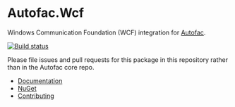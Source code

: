 Autofac.Wcf
===========

Windows Communication Foundation (WCF) integration for [Autofac](http://autofac.org).

[![Build status](https://ci.appveyor.com/api/projects/status/5hf5l1qqncrc15yu?svg=true)](https://ci.appveyor.com/project/Autofac/autofac-yirkj)

Please file issues and pull requests for this package in this repository rather than in the Autofac core repo.

- [Documentation](http://autofac.readthedocs.org/en/latest/integration/wcf.html)
- [NuGet](https://www.nuget.org/packages/Autofac.Wcf/)
- [Contributing](http://autofac.readthedocs.org/en/latest/contributors.html)